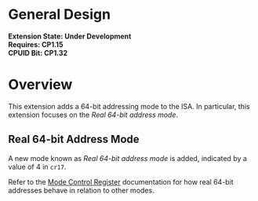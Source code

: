 # General Design

**Extension State: Under Development**  
**Requires: CP1.15**  
**CPUID Bit: CP1.32**

# Overview

This extension adds a 64-bit addressing mode to the ISA. In particular, this extension focuses on the _Real 64-bit address mode_.

## Real 64-bit Address Mode

A new mode known as _Real 64-bit address mode_ is added, indicated by a value of 4 in `cr17`.

Refer to the [Mode Control Register](../mode-control-register.md#real-n-bit-address-mode) documentation for how real 64-bit addresses behave in relation to other modes.
